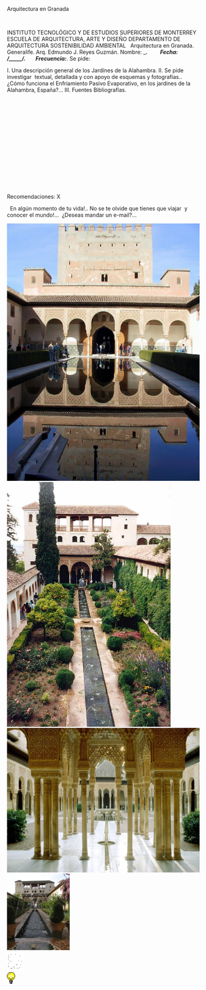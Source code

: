 

Arquitectura en 
 Granada 




 


INSTITUTO TECNOLÓGICO Y DE ESTUDIOS SUPERIORES DE 
 MONTERREY
ESCUELA DE ARQUITECTURA, ARTE Y 
 DISEÑO
DEPARTAMENTO DE ARQUITECTURA
SOSTENIBILIDAD AMBIENTAL
 
Arquitectura en Granada. 
 Generalife.
Arq. Edmundo J. Reyes 
 Guzmán.
Nombre: _________________________.          Fecha:  ____/_____/_______.        
 Frecuencia:_____________________.
Se pide: 
 
I. Una descripción general de los Jardínes de la 
 Alahambra.
II. Se pide investigar  textual, detallada y con apoyo de 
 esquemas y fotografías.. ¿Cómo funciona el Enfriamiento Pasivo Evaporativo, 
 en los jardines de la Alahambra, 
 España?...
III. Fuentes 
 Bibliografías.





 

 


 

 










    


 
        
 


 


 








Recomendaciones:
X

  En algún momento de tu vida!.. No se te olvide que tienes que 
 viajar  y conocer el mundo!... 
 ¿Deseas mandar un e-mail?...


<div class="mdl-grid">
<div class="mdl-cell mdl-cell--6-col mdl-typography--text-center">
<img src='./content/1/M1.1.12/Alhambra.1.jpg'>
</div>
<div class="mdl-cell mdl-cell--6-col mdl-typography--text-center">
<img src='./content/1/M1.1.12/Alahambra.3.jpg'>
</div>
<div class="mdl-cell mdl-cell--6-col mdl-typography--text-center">
<img src='./content/1/M1.1.12/Alahambra.4.jpg'>
</div>
<div class="mdl-cell mdl-cell--6-col mdl-typography--text-center">
<img src='./content/1/M1.1.12/Alahambra.gif'>
</div>
<div class="mdl-cell mdl-cell--6-col mdl-typography--text-center">
<img src='./content/1/M1.1.12/email_41.gif'>
</div>
<div class="mdl-cell mdl-cell--6-col mdl-typography--text-center">
<img src='./content/1/M1.1.12/sugerencias.gif'>
</div>
</div>